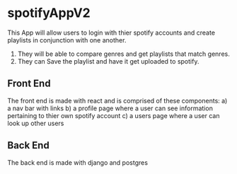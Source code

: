 # spotifyAppV2

This App will allow users to login with thier spotify accounts and create playlists in conjunction with one another. 
1) They will be able to compare genres and get playlists that match genres. 
2) They can Save the playlist and have it get uploaded to spotify.
   
## Front End
The front end is made with react and is comprised of these components:
a) a nav bar with links
b) a profile page where a user can see information pertaining to thier own spotify account
c) a users page where a user can look up other users 
## Back End
The back end is made with django and postgres

